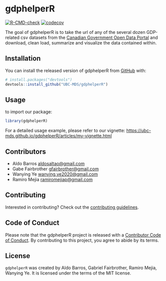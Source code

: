 
<!-- README.md is generated from README.Rmd. Please edit that file -->

# gdphelperR

<!-- badges: start -->

[![R-CMD-check](https://github.com/UBC-MDS/gdphelperR/workflows/R-CMD-check/badge.svg)](https://github.com/UBC-MDS/gdphelperR/actions)
[![codecov](https://codecov.io/gh/UBC-MDS/gdphelperR/branch/main/graph/badge.svg?token=GD7QfWZIw5)](https://codecov.io/gh/UBC-MDS/gdphelperR)
<!-- badges: end -->

The goal of gdphelperR is to take the url of any of the several dozen
GDP-related csv datasets from the [Canadian Government Open Data
Portal](https://open.canada.ca/en/open-data) and download, clean load,
summarize and visualize the data contained within.

## Installation

You can install the released version of gdphelperR from
[GitHub](https://github.com/) with:

``` r
# install.packages("devtools")
devtools::install_github("UBC-MDS/gdphelperR")
```

## Usage

to import our package:
``` r
library(gdphelperR)
```
For a detailed usage example, please refer to our vignette:
https://ubc-mds.github.io/gdphelperR/articles/my-vignette.html


## Contributors

-   Aldo Barros <aldosaltao@gmail.com>
-   Gabe Fairbrother <gfairbrother@gmail.com>
-   Wanying Ye <wanying.ye2020@gmail.com>
-   Ramiro Mejia <ramiromejiap@gmail.com>

## Contributing

Interested in contributing? Check out the [contributing
guidelines](https://github.com/UBC-MDS/Group_03_GOV_CA_GDP_HELPER/blob/main/CONTRIBUTING.md).

## Code of Conduct

Please note that the gdphelperR project is released with a [Contributor
Code of
Conduct](https://contributor-covenant.org/version/2/0/CODE_OF_CONDUCT.html).
By contributing to this project, you agree to abide by its terms.

## License

`gdphelperR` was created by Aldo Barros, Gabriel Fairbrother, Ramiro
Mejia, Wanying Ye. It is licensed under the terms of the MIT license.
